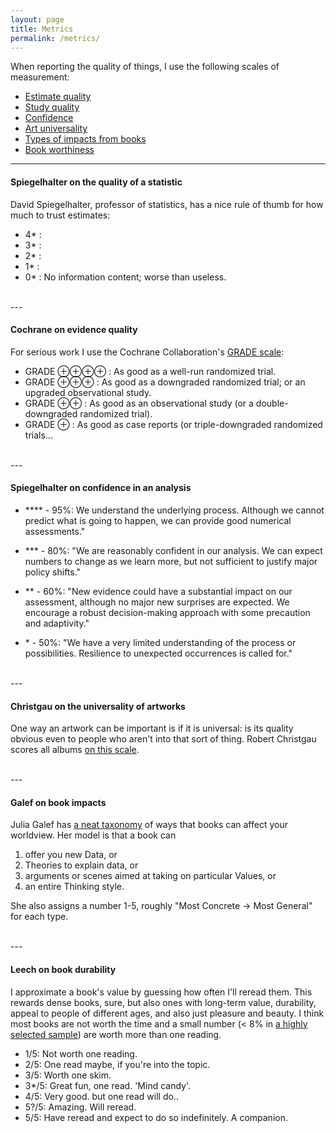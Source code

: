 ```yaml
---
layout: page
title: Metrics
permalink: /metrics/
---
```


When reporting the quality of things, I use the following scales of measurement:


* [Estimate quality](#spiegel-quality)
* [Study quality](#cochrane-quality)
* [Confidence](#confidence)
* [Art universality](#christgau-art)
* [Types of impacts from books](#galef-books)
* [Book worthiness](#leech-books)

<a name="spiegel-quality"></a>

---

#### Spiegelhalter on the quality of a statistic
David Spiegelhalter, professor of statistics, has a nice rule of thumb for how much to trust estimates:

* 4* : 
* 3* :
* 2* :
* 1* :
* 0* : No information content; worse than useless.

<a name="cochrane-quality"></a>

<br>---<br>

#### Cochrane on evidence quality
For serious work I use the Cochrane Collaboration's [GRADE scale](http://handbook.cochrane.org/chapter_12/12_2_assessing_the_quality_of_a_body_of_evidence.htm):

* GRADE ⊕⊕⊕⊕ : As good as a well-run randomized trial.
* GRADE ⊕⊕⊕ : As good as a downgraded randomized trial; or an upgraded observational study.
* GRADE ⊕⊕ : As good as an observational study (or a double-downgraded randomized trial).
* GRADE ⊕ : As good as case reports (or triple-downgraded randomized trials...

	
<a name="confidence"></a>
<br>---<br>

#### Spiegelhalter on confidence in an analysis 
* \*\*\*\* - 95%: We understand the underlying process. Although we cannot predict what is going to happen, we can provide good numerical assessments."

* \*\*\* - 80%: "We are reasonably confident in our analysis. We can expect numbers to change as we learn more, but not sufficient to justify major policy shifts."

* \*\* - 60%: "New evidence could have a substantial impact on our assessment, although no major new surprises are expected. We encourage a robust decision-making approach with some precaution and adaptivity."

* \* - 50%: "We have a very limited understanding of the process or possibilities. Resilience to unexpected occurrences is called for."


<a name="christgau-art"></a>
<br>---<br>

#### Christgau on the universality of artworks

One way an artwork can be important is if it is universal: is its quality obvious even to people who aren't into that sort of thing. Robert Christgau scores all albums [on this scale](https://www.robertchristgau.com/xg/bk-cg90/grades-90s.php).

<a name="galef-books"></a>
<br>---<br>

#### Galef on book impacts 

Julia Galef has [a neat taxonomy](https://juliagalef.com/2017/01/06/a-taxonomy-of-books-that-change-your-worldview/) of ways that books can affect your worldview. Her model is that a book can 

1. offer you new Data, or 
2. Theories to explain data, or 
3. arguments or scenes aimed at taking on particular Values, or 
4. an entire Thinking style. 

She also assigns a number 1-5, roughly "Most Concrete -> Most General" for each type.

<a name="leech-books"></a>
<br>---<br>

#### Leech on book durability

I approximate a book's value by guessing how often I'll reread them. This rewards dense books, sure, but also ones with long-term value, durability, appeal to people of different ages, and also just pleasure and beauty. I think most books are not worth the time and a small number (< 8% in [a highly selected sample](https://docs.google.com/spreadsheets/d/1qPIKI3TO5MpKtyg9DzsK6TOo6NhjHAHZbv3iS2yxnSo/edit?usp=sharing)) are worth more than one reading.

* 1/5: Not worth one reading.
* 2/5: One read maybe, if you're into the topic.	   	
* 3/5: Worth one skim.
* 3*/5: Great fun, one read. 'Mind candy'.
* 4/5: Very good. but one read will do..
* 5?/5: Amazing. Will reread.
* 5/5: Have reread and expect to do so indefinitely. A companion.